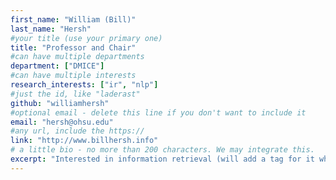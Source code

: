 ```yaml
---
first_name: "William (Bill)"      
last_name: "Hersh"  
#your title (use your primary one)
title: "Professor and Chair" 
#can have multiple departments
department: ["DMICE"]   
#can have multiple interests 
research_interests: ["ir", "nlp"]  
#just the id, like "laderast"
github: "williamhersh"
#optional email - delete this line if you don't want to include it
email: "hersh@ohsu.edu"
#any url, include the https:// 
link: "http://www.billhersh.info"   
# a little bio - no more than 200 characters. We may integrate this.
excerpt: "Interested in information retrieval (will add a tag for it when I get a chance), especially focused on text from the electronic health record. Also have long history of organizing challenge evaluations in biomedical domain. Also involved with CD2H." 
---
```


